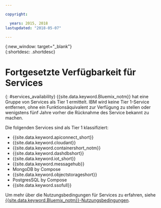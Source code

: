 ```yaml
---

copyright:

  years: 2015, 2018
lastupdated: "2018-05-07"

---
```


{:new_window: target="_blank"}  
{:shortdesc: .shortdesc}


# Fortgesetzte Verfügbarkeit für Services
{: #services_availability}
{{site.data.keyword.Bluemix_notm}} hat eine Gruppe von Services als Tier 1 ermittelt. IBM wird keine Tier 1-Service entfernen, ohne ein Funktionsäquivalent zur Verfügung zu stellen oder wenigstens fünf Jahre vorher die Rücknahme des Service bekannt zu machen.

Die folgenden Services sind als Tier 1 klassifiziert:
  * {{site.data.keyword.apiconnect_short}}
  * {{site.data.keyword.cloudant}}
  * {{site.data.keyword.containershort_notm}}
  * {{site.data.keyword.dashdbshort}}
  * {{site.data.keyword.iot_short}}
  * {{site.data.keyword.messagehub}}
  * MongoDB by Compose
  * {{site.data.keyword.objectstorageshort}}
  * PostgresSQL by Compose
  * {{site.data.keyword.ssofull}}


Um mehr über die Nutzungsbedingungen für Services zu erfahren, siehe [{{site.data.keyword.Bluemix_notm}}-Nutzungsbedingungen](/docs/overview/terms-of-use/notices.html#terms).
